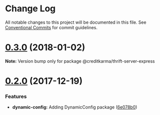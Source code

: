 # Change Log

All notable changes to this project will be documented in this file.
See [Conventional Commits](https://conventionalcommits.org) for commit guidelines.

<a name="0.3.0"></a>
# [0.3.0](https://github.com/creditkarma/thrift-server/tree/master/packages/thrift-server-express/compare/v0.2.0...v0.3.0) (2018-01-02)




**Note:** Version bump only for package @creditkarma/thrift-server-express

<a name="0.2.0"></a>
# [0.2.0](https://github.com/creditkarma/thrift-server/tree/master/packages/thrift-server-express/compare/v0.1.3...v0.2.0) (2017-12-19)


### Features

* **dynamic-config:** Adding DynamicConfig package ([6e078b0](https://github.com/creditkarma/thrift-server/tree/master/packages/thrift-server-express/commit/6e078b0))
